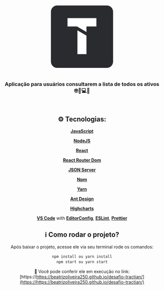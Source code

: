 <p align="center">
  <a href="https://https://beatrizoliveira250.github.io/desafio-tractian/">
    <img alt="250" src="https://github.com/BeatrizOliveira250/desafio-tractian/blob/master/tractian.svg" />
  </a>
</p>

<h1 align="center"></h1>

<div align="center">

### Aplicação para usuários consultarem a lista de todos os ativos 🤓🔧💻🚜

<p align="center">
  <a href="https://beatrizoliveira250.github.io/desafio-tractian/">
    <img all="500" src="" />
  </a>
</p>

## ⚙️ Tecnologias:
   [**JavaScript**](https://https://www.javascript.com//)
  
   [**NodeJS**](https://nodejs.org/en/)
   
   [**React**](https://pt-br.reactjs.org/)
      
   [**React Router Dom**](https://reactrouter.com/web/guides/quick-start/)
   
   [**JSON Server**](https://github.com/typicode/json-server/)
   
   [**Npm**](https://www.npmjs.com/)
   
   [**Yarn**](https://https://yarnpkg.com/)
   
   [**Ant Design**](https://https://ant.design/)
   
   [**Highcharts**](https://https://www.highcharts.com/)
   
   [**VS Code**](https://code.visualstudio.com/) with [**EditorConfig**](https://editorconfig.org/), [**ESLint**](https://eslint.org/), [**Prettier**](https://https://prettier.io/)
  
 
## ℹ️ Como rodar o projeto?

Após baixar o projeto, acesse ele via seu terminal rode os comandos:

```sh
npm install ou yarn install
npm start ou yarn start
```

🔗 Você pode conferir ele em execução no link:
  [https://https://beatrizoliveira250.github.io/desafio-tractian/](https://https://beatrizoliveira250.github.io/desafio-tractian/)
